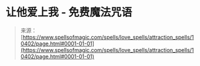 <!--yml

category: 未分类

date: 2024-06-12 18:47:00

-->

# 让他爱上我 - 免费魔法咒语

> 来源：[https://www.spellsofmagic.com/spells/love_spells/attraction_spells/10402/page.html#0001-01-01](https://www.spellsofmagic.com/spells/love_spells/attraction_spells/10402/page.html#0001-01-01)
